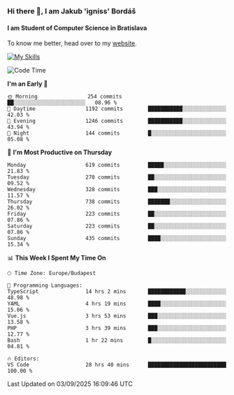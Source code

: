 ### Hi there 👋, I am Jakub 'igniss' Bordáš

#### I am Student of Computer Science in Bratislava
To know me better, head over to my [website](https://bordas.sk).

[![My Skills](https://skillicons.dev/icons?i=js,typescript,html,css,figma,svelte,vue,next,postgresql,nest,express,nodejs)](https://bordas.sk)


<!--START_SECTION:waka-->
![Code Time](http://img.shields.io/badge/Code%20Time-2%2C097%20hrs%2030%20mins-blue)

**I'm an Early 🐤** 

```text
🌞 Morning                254 commits         ██░░░░░░░░░░░░░░░░░░░░░░░   08.96 % 
🌆 Daytime                1192 commits        ███████████░░░░░░░░░░░░░░   42.03 % 
🌃 Evening                1246 commits        ███████████░░░░░░░░░░░░░░   43.94 % 
🌙 Night                  144 commits         █░░░░░░░░░░░░░░░░░░░░░░░░   05.08 % 
```
📅 **I'm Most Productive on Thursday** 

```text
Monday                   619 commits         █████░░░░░░░░░░░░░░░░░░░░   21.83 % 
Tuesday                  270 commits         ██░░░░░░░░░░░░░░░░░░░░░░░   09.52 % 
Wednesday                328 commits         ███░░░░░░░░░░░░░░░░░░░░░░   11.57 % 
Thursday                 738 commits         ███████░░░░░░░░░░░░░░░░░░   26.02 % 
Friday                   223 commits         ██░░░░░░░░░░░░░░░░░░░░░░░   07.86 % 
Saturday                 223 commits         ██░░░░░░░░░░░░░░░░░░░░░░░   07.86 % 
Sunday                   435 commits         ████░░░░░░░░░░░░░░░░░░░░░   15.34 % 
```


📊 **This Week I Spent My Time On** 

```text
🕑︎ Time Zone: Europe/Budapest

💬 Programming Languages: 
TypeScript               14 hrs 2 mins       ████████████░░░░░░░░░░░░░   48.98 % 
YAML                     4 hrs 19 mins       ████░░░░░░░░░░░░░░░░░░░░░   15.06 % 
Vue.js                   3 hrs 53 mins       ███░░░░░░░░░░░░░░░░░░░░░░   13.58 % 
PHP                      3 hrs 39 mins       ███░░░░░░░░░░░░░░░░░░░░░░   12.77 % 
Bash                     1 hr 22 mins        █░░░░░░░░░░░░░░░░░░░░░░░░   04.81 % 

🔥 Editors: 
VS Code                  28 hrs 40 mins      █████████████████████████   100.00 % 
```


 Last Updated on 03/09/2025 16:09:46 UTC
<!--END_SECTION:waka-->
